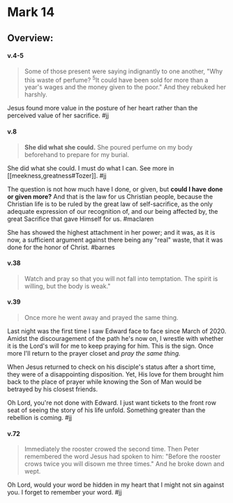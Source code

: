 # Mark 14

## Overview:



#### v.4-5
>Some of those present were saying indignantly to one another, "Why this waste of perfume? <sup>5</sup>It could have been sold for more than a year's wages and the money given to the poor." And they rebuked her harshly.

Jesus found more value in the posture of her heart rather than the perceived value of her sacrifice.
#jj

#### v.8
>**She did what she could.** She poured perfume on my body beforehand to prepare for my burial.

She did what she could. I must do what I can. See more in [[meekness,greatness#Tozer]].
#jj 

The question is not how much have I done, or given, but **could I have done or given more?**
And that is the law for us Christian people, because the Christian life is to be ruled by the great law of self-sacrifice, as the only adequate expression of our recognition of, and our being affected by, the great Sacrifice that gave Himself for us.
#maclaren 

She has showed the highest attachment in her power; and it was, as it is now, a sufficient argument against there being any "real" waste, that it was done for the honor of Christ.
#barnes 

#### v.38
>Watch and pray so that you will not fall into temptation. The spirit is willing, but the body is weak."

#### v.39
>Once more he went away and prayed the same thing.

Last night was the first time I saw Edward face to face since March of 2020. Amidst the discouragement of the path he's now on, I wrestle with whether it is the Lord's will for me to keep praying for him. This is the sign. Once more I'll return to the prayer closet and *pray the same thing.*

When Jesus returned to check on his disciple's status after a short time, they were of a disappointing disposition. Yet, His love for them brought him back to the place of prayer while knowing the Son of Man would be betrayed by his closest friends.

Oh Lord, you're not done with Edward. I just want tickets to the front row seat of seeing the story of his life unfold. Something greater than the rebellion is coming.
#jj 

#### v.72
>Immediately the rooster crowed the second time. Then Peter remembered the word Jesus had spoken to him: "Before the rooster crows twice you will disown me three times." And he broke down and wept.

Oh Lord, would your word be hidden in my heart that I might not sin against you. I forget to remember your word. 
#jj 


